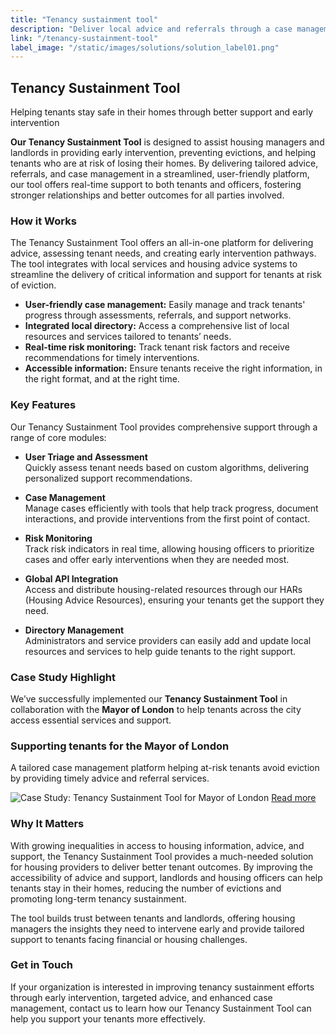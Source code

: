 ```yaml
---
title: "Tenancy sustainment tool"
description: "Deliver local advice and referrals through a case management platform tailored for tenants at risk of losing their home."
link: "/tenancy-sustainment-tool"
label_image: "/static/images/solutions/solution_label01.png"
---
```


## Tenancy Sustainment Tool  

Helping tenants stay safe in their homes through better support and early intervention

**Our Tenancy Sustainment Tool** is designed to assist housing managers and landlords in providing early intervention, preventing evictions, and helping tenants who are at risk of losing their homes. By delivering tailored advice, referrals, and case management in a streamlined, user-friendly platform, our tool offers real-time support to both tenants and officers, fostering stronger relationships and better outcomes for all parties involved.

### How it Works  
The Tenancy Sustainment Tool offers an all-in-one platform for delivering advice, assessing tenant needs, and creating early intervention pathways. The tool integrates with local services and housing advice systems to streamline the delivery of critical information and support for tenants at risk of eviction. 

- **User-friendly case management:** Easily manage and track tenants' progress through assessments, referrals, and support networks.
- **Integrated local directory:** Access a comprehensive list of local resources and services tailored to tenants’ needs.
- **Real-time risk monitoring:** Track tenant risk factors and receive recommendations for timely interventions.
- **Accessible information:** Ensure tenants receive the right information, in the right format, and at the right time.

### Key Features  
Our Tenancy Sustainment Tool provides comprehensive support through a range of core modules:

- **User Triage and Assessment**  
  Quickly assess tenant needs based on custom algorithms, delivering personalized support recommendations.
  
- **Case Management**  
  Manage cases efficiently with tools that help track progress, document interactions, and provide interventions from the first point of contact.

- **Risk Monitoring**  
  Track risk indicators in real time, allowing housing officers to prioritize cases and offer early interventions when they are needed most.

- **Global API Integration**  
  Access and distribute housing-related resources through our HARs (Housing Advice Resources), ensuring your tenants get the support they need.

- **Directory Management**  
  Administrators and service providers can easily add and update local resources and services to help guide tenants to the right support.

### Case Study Highlight  
We’ve successfully implemented our **Tenancy Sustainment Tool** in collaboration with the **Mayor of London** to help tenants across the city access essential services and support.

<div class="case-study-card">
  <h3>Supporting tenants for the Mayor of London</h3>
  <p class="case-study-desc">A tailored case management platform helping at-risk tenants avoid eviction by providing timely advice and referral services.</p>
  <img src="/static/images/case-studies/tenancysustainment01.png" alt="Case Study: Tenancy Sustainment Tool for Mayor of London" class="case-study-image" />
  <a href="/case-study-url" class="read-more">Read more</a>
</div>

### Why It Matters  
With growing inequalities in access to housing information, advice, and support, the Tenancy Sustainment Tool provides a much-needed solution for housing providers to deliver better tenant outcomes. By improving the accessibility of advice and support, landlords and housing officers can help tenants stay in their homes, reducing the number of evictions and promoting long-term tenancy sustainment.

The tool builds trust between tenants and landlords, offering housing managers the insights they need to intervene early and provide tailored support to tenants facing financial or housing challenges.

### Get in Touch  
If your organization is interested in improving tenancy sustainment efforts through early intervention, targeted advice, and enhanced case management, contact us to learn how our Tenancy Sustainment Tool can help you support your tenants more effectively.
